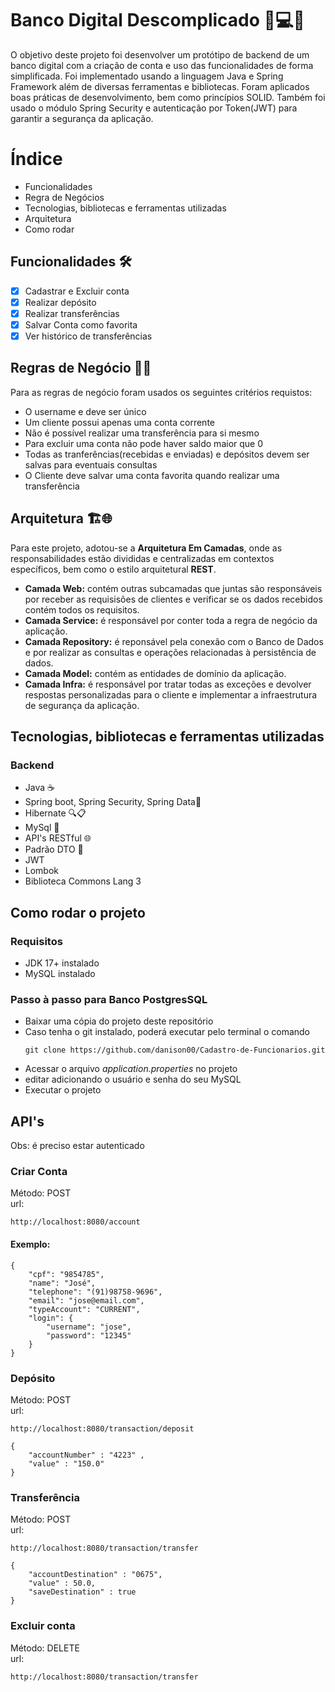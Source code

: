 # Banco Digital Descomplicado 🏦💻🤝 
O objetivo deste projeto foi desenvolver um protótipo de backend de um banco digital com a criação de conta e uso das funcionalidades de forma simplificada. Foi implementado usando a linguagem Java e Spring Framework além de diversas ferramentas e bibliotecas. Foram aplicados boas práticas de desenvolvimento, bem como princípios SOLID.
Também foi usado o módulo Spring Security e autenticação por Token(JWT) para garantir a segurança da aplicação.


# Índice
- Funcionalidades
- Regra de Negócios
- Tecnologias, bibliotecas e ferramentas utilizadas
- Arquitetura
- Como rodar
## Funcionalidades 🛠️
- [x] Cadastrar e Excluir conta
- [x] Realizar depósito
- [x] Realizar transferências
- [x] Salvar Conta como favorita
- [x] Ver histórico de transferências

## Regras de Negócio 📜🧠
Para as regras de negócio foram usados os seguintes critérios requistos:
- O username e deve ser único
- Um cliente possui apenas uma conta corrente
- Não é possível realizar uma transferência para si mesmo
- Para excluir uma conta não pode haver saldo maior que 0
- Todas as tranferências(recebidas e enviadas) e depósitos devem ser salvas para eventuais consultas
- O Cliente deve salvar uma conta favorita quando realizar uma transferência
## Arquitetura 🏗️🌐
Para este projeto, adotou-se a **Arquitetura Em Camadas**, onde as responsabilidades estão divididas e centralizadas em contextos específicos, bem como o estilo arquitetural **REST**.
- **Camada Web:** contém outras subcamadas que juntas são responsáveis por receber as requisisões de clientes e verificar se os dados recebidos contém todos os requisitos.
- **Camada Service:** é responsável por conter toda a regra de negócio da aplicação.
- **Camada Repository:** é reponsável pela conexão com o Banco de Dados e por realizar as consultas e operações relacionadas à persistência de dados.
- **Camada Model:** contém as entidades de domínio da aplicação.
- **Camada Infra:** é responsável por tratar todas as exceções e devolver respostas personalizadas para o cliente e implementar a infraestrutura de segurança da aplicação.

## Tecnologias, bibliotecas e ferramentas utilizadas
### Backend
- Java ☕️
- Spring boot, Spring Security, Spring Data🍃
- Hibernate 🔍📋
- MySql 🐘
- API's RESTful 🌐
- Padrão DTO  📝
- JWT
- Lombok
- Biblioteca Commons Lang 3

## Como rodar o projeto
### Requisitos
- JDK 17+  instalado
- MySQL instalado
### Passo à passo para Banco PostgresSQL
- Baixar uma cópia do projeto deste repositório
- Caso tenha o git instalado, poderá executar pelo terminal o comando
  ~~~
  git clone https://github.com/danison00/Cadastro-de-Funcionarios.git
  ~~~
- Acessar o arquivo *application.properties* no projeto
- editar adicionando o usuário e senha do seu MySQL
- Executar o projeto
## API's
Obs: é preciso estar autenticado
### Criar Conta
Método: POST  
url:
~~~
http://localhost:8080/account
~~~
#### Exemplo:
~~~
{
    "cpf": "9854785",
    "name": "José",
    "telephone": "(91)98758-9696",
    "email": "jose@email.com",
    "typeAccount": "CURRENT",
    "login": {
        "username": "jose",
        "password": "12345"
    }
}
~~~
### Depósito
Método: POST  
url:
~~~
http://localhost:8080/transaction/deposit
~~~
~~~
{
    "accountNumber" : "4223" ,
    "value" : "150.0"
}
~~~
### Transferência
Método: POST  
url:
~~~
http://localhost:8080/transaction/transfer
~~~
~~~
{
    "accountDestination" : "0675",
    "value" : 50.0,
    "saveDestination" : true
}
~~~
### Excluir conta
Método: DELETE  
url:
~~~
http://localhost:8080/transaction/transfer
~~~

